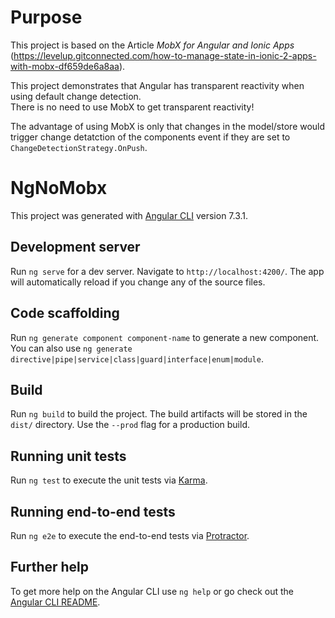 # Purpose

This project is based on the Article *MobX for Angular and Ionic Apps* (https://levelup.gitconnected.com/how-to-manage-state-in-ionic-2-apps-with-mobx-df659de6a8aa).

This project demonstrates that Angular has transparent reactivity when using default change detection.  
There is no need to use MobX to get transparent reactivity!

The advantage of using MobX is only that changes in the model/store would trigger change detatction of the  components event if they are set to `ChangeDetectionStrategy.OnPush`. 



# NgNoMobx

This project was generated with [Angular CLI](https://github.com/angular/angular-cli) version 7.3.1.

## Development server

Run `ng serve` for a dev server. Navigate to `http://localhost:4200/`. The app will automatically reload if you change any of the source files.

## Code scaffolding

Run `ng generate component component-name` to generate a new component. You can also use `ng generate directive|pipe|service|class|guard|interface|enum|module`.

## Build

Run `ng build` to build the project. The build artifacts will be stored in the `dist/` directory. Use the `--prod` flag for a production build.

## Running unit tests

Run `ng test` to execute the unit tests via [Karma](https://karma-runner.github.io).

## Running end-to-end tests

Run `ng e2e` to execute the end-to-end tests via [Protractor](http://www.protractortest.org/).

## Further help

To get more help on the Angular CLI use `ng help` or go check out the [Angular CLI README](https://github.com/angular/angular-cli/blob/master/README.md).
